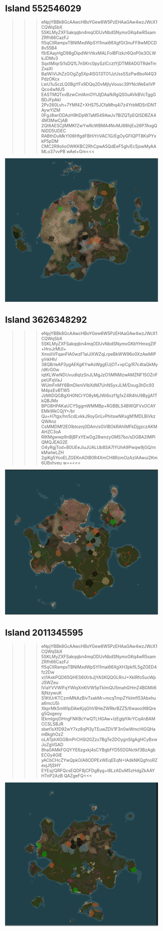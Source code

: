 # Island 552546029

>>>eNpjYBBk8GcAAwcHBoYGew6W5PzEHAaGAw4wzJWcX1CQWqSbX
5SKLMyZXFSakqqbn4mqODUvNbdSNymxGKq4wR5samZRfh66CazFJ
fl5qCIlRampxTBNIMxdWpSYl1mai66XgfGt3nuFF8wMDCD8v55B4
f9/EAayHgD98gDipdWrVtkxMALFoIBFIzk/r6QoP0e3OLWkJDMv3
SqxtMIqrSi1sDQ1L7nSKrc0pySzICcztYjDTM8ADGTRdeTmZxaXl
BalWiVlJhZzGOgZg5Xp4lSG13TO1JzUssSSzPw8boN4Q3PdzOKcx
LwU1uSczLQ0BgYFx9DQq2DvMjIyVousc39YNcWeEeIVPQco4wNU5
EASTMQTxvBzwCmlAmOYIJljDAafkRgQS0uAVkBVcTggGBDJFpAkI
2Pv260Lvh+7YMf4Z+XHS75JCfaMhq4i7z4YrbMDSrIDNTAywYlZM
0FgJ8wrDDAzH9hDpW7aM549AwJv7BlZQTpEQISDBZA44M3MwCjAB
2Qt6AESCjIMMKfZwYwRcWBMA4NvMJ88hjEu26P7AxgQNiDD5UDEC
RABthDuMkYI06HfgdFBHiYriVAC1G/EgOyGFIQPT8KsPYxkP5pDM
CMC2R9oIioOWKKBC2RhCpwA5QdEeF5gh/Ec5jswMyAAMLo37vvPB
wAel+Gm<<<

![552546029](552546029.png)


# Island 3626348292

>>>eNpjYBBk8GcAAwcHBoYGew6W5PzEHAaGAw4wzJWcX1CQWqSbX
5SKLMyZXFSakqqbn4mqODUvNbdSNymxGKbYHmxqZlF+HroJrMUl+
XmoIiVFqanFIA0wzF1alJiXWZqLrpeBkWW96o0XzAwMIPy/nkHh/
38QBrIeAP3ygAEKgKYwAsWggEUjOT+vpCg/R7c4taQkMy/dKrG0w
iqtKLWwNDUvudIqtzSnJLMgJzO1iMNMzwAMZNF15OZnFpeUFqVaJ
WUmFnMY6BmDleniVIbXdM7UnNSyxJLM/Dxug3hDc93M4pzEvBTW5
JzMtDQGBgXH0NCrYO8yMjJWi6xzf1g1xZ4R4hU9ByjjA1TkQBJMx
BPG8HPAKaUCY5ggmWMMBp+RGBBLS4BWQFVxOCAYEMkWkCQjY+/br
Qu+H7tgx/hn5cdLvkkJ9oyGriLvPhitswNKsgM1MDLBiVkzQWAnz
CsMMDMf2EOlbtoznj0DAm/sGVlBOkRAhIMFkDjgzczAKMAHZC3oA
RIKMgwwp9nBjBFxYEwDg28wnzyGMS7bo/sDGBA2IMPlQMQJEAG2E
O4yRgjTod+B0UEeJiuJUALUb8SA7IYUhA9Pwqw9jGQ/mkMwIwLZH
2giKg5YooELZGEKnADlB0R4XmCH8RzmOzAzIAAwui2Km6UBxhveu
w==<<<

![3626348292](3626348292.png)


# Island 2011345595

>>>eNpjYBBk8GcAAwcHBoYGew6W5PzEHAaGAw4wzJWcX1CQWqSbX
5SKLMyZXFSakqqbn4mqODUvNbdSNymxGKq4wR5samZRfh66CazFJ
fl5qCIlRampxTBNIMxdWpSYl1mai66XgXH3pkflL5gZGED4fz2Dw
v//IAxkPQD65QHES6tXrbJjYASKQQGLRnJ+XklRfo5ucWpJSWZeu
lViaYVVWlFqYWlqXnKlVW5pTklmQU5mahGHmZ4BGMii68jNzywuK
S1KtUrKTCzmMNAzBivTxakMr+mcqTmpZYklmfl53Abxhua6mcU5i
XkprMk5mWlpDAwKjqGhV8HeZWRkrBZZ5/6waoo9I8Qreg5Qxgeoy
IEkmIgnjOHngFNKBcYwQTLHGAw+IzEglpYArYCq4nBAMCCSLSBJR
sbet1sXfD92wY7xz8qPl3yTEuwZDV1F3n0wWmcHlGQHamBkghOzZ
oLATphXGGBmPrCHSt20Zzx7BgTe2DOygnSIgAgHCyBxwJuZgVGAD
8ha0AMkFGQYYE6zgxkj4sCYBgbfYD55DGNctkf3BzAgbECGy4GIE
yACbCHcZYwQpkO/A6ODPExWEqEEqN+IAdkNKQgfnoRZexjJfjSHY
EYEsj/QRFQcsEQDF8jCFDgByg+I8LzADuM5zHdgZkAAYHTnP2AzB
QAZgeFQ<<<

![2011345595](2011345595.png)
